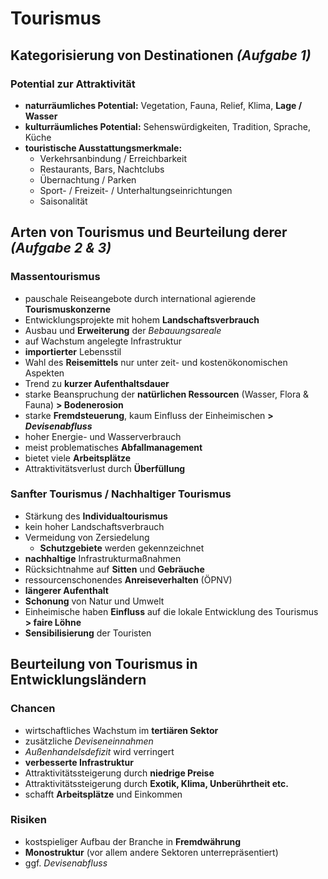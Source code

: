 # Tourismus

## Kategorisierung von Destinationen *(Aufgabe 1)*

### Potential zur Attraktivität
- **naturräumliches Potential:** Vegetation, Fauna, Relief, Klima, **Lage / Wasser**
- **kulturräumliches Potential:** Sehenswürdigkeiten, Tradition, Sprache, Küche
- **touristische Ausstattungsmerkmale:**
	- Verkehrsanbindung / Erreichbarkeit
	- Restaurants, Bars, Nachtclubs
	- Übernachtung / Parken
	- Sport- / Freizeit- / Unterhaltungseinrichtungen
	- Saisonalität

## Arten von Tourismus und Beurteilung derer *(Aufgabe 2 & 3)*

### Massentourismus
- pauschale Reiseangebote durch international agierende **Tourismuskonzerne**
- Entwicklungsprojekte mit hohem **Landschaftsverbrauch**
- Ausbau und **Erweiterung** der *Bebauungsareale*
- auf Wachstum angelegte Infrastruktur
- **importierter** Lebensstil
- Wahl des **Reisemittels** nur unter zeit- und kostenökonomischen Aspekten
- Trend zu **kurzer Aufenthaltsdauer**
- starke Beanspruchung der **natürlichen Ressourcen** (Wasser, Flora & Fauna)
	**> Bodenerosion**
- starke **Fremdsteuerung**, kaum Einfluss der Einheimischen **> *Devisenabfluss***
- hoher Energie- und Wasserverbrauch
- meist problematisches **Abfallmanagement**
- bietet viele **Arbeitsplätze**
- Attraktivitätsverlust durch **Überfüllung**

### Sanfter Tourismus / Nachhaltiger Tourismus
- Stärkung des **Individualtourismus**
- kein hoher Landschaftsverbrauch
- Vermeidung von Zersiedelung
	- **Schutzgebiete** werden gekennzeichnet
- **nachhaltige** Infrastrukturmaßnahmen
- Rücksichtnahme auf **Sitten** und **Gebräuche**
- ressourcenschonendes **Anreiseverhalten** (ÖPNV)
- **längerer Aufenthalt**
- **Schonung** von Natur und Umwelt
- Einheimische haben **Einfluss** auf die lokale Entwicklung des Tourismus
	**> faire Löhne**
- **Sensibilisierung** der Touristen

## Beurteilung von Tourismus in Entwicklungsländern

### Chancen
- wirtschaftliches Wachstum im **tertiären Sektor**
- zusätzliche *Deviseneinnahmen*
- *Außenhandelsdefizit* wird verringert
- **verbesserte Infrastruktur**
- Attraktivitätssteigerung durch **niedrige Preise**
- Attraktivitätssteigerung durch **Exotik, Klima, Unberührtheit etc.**
- schafft **Arbeitsplätze** und Einkommen

### Risiken
- kostspieliger Aufbau der Branche in **Fremdwährung**
- **Monostruktur** (vor allem andere Sektoren unterrepräsentiert)
- ggf. *Devisenabfluss*
<!--stackedit_data:
eyJoaXN0b3J5IjpbODM1ODU1MjAwLC03ODg1OTI0MTgsLTE1OT
YyMjI3NjcsMjE4ODU2Nzg3LDE5NTM5OTAxMjQsLTE4MDE4MjY2
NSwtNDc4NTE2Mjc2LC0xMjAwODYwMzQ5XX0=
-->